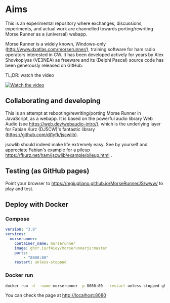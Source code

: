 # Aims

This is an experimental repository where exchanges, discussions, experiments, and actual work are channelled towards porting/rewriting Morse Runner as a (universal) webapp. 

Morse Runner is a widely known, Windows-only (http://www.dxatlas.com/morserunner/), training software for ham radio operators interested in CW. It has been developed actively for years by Alex Shovkoplyas (VE3NEA) as freeware and its (Delphi Pascal) source code has been generously released on GitHub.

TL;DR: watch the video

[![Watch the video](https://img.youtube.com/vi/1tENliEvQwc/default.jpg)](https://www.youtube.com/embed/1tENliEvQwc)


## Collaborating and developing

This is an attempt at rebooting/rewriting/porting Morse Runner in JavaScript, as a webapp. It is based on the powerful audio library Web Audio (see https://web.dev/webaudio-intro/), which is the underlying layer for Fabian Kurz (DJ5CW)'s fantastic library (https://github.com/dj1yfk/jscwlib).


jscwlib should indeed make life extremely easy. See by yourself and appreciate Fabian's example for a pileup https://fkurz.net/ham/jscwlib/example/pileup.html . 



## Testing (as GitHub pages)

Point your browser to https://mgiugliano.github.io/MorseRunnerJS/www/ to play and test. 

## Deploy with Docker

### Compose
```yml
version: "3.8"
services:
  morserunner:
    container_name: morserunner
    image: ghcr.io/f4iey/morserunnerjs:master
    ports:
        - "8080:80"
    restart: unless-stopped
```
### Docker run
```sh
docker run -d --name morserunner -p 8080:80 --restart unless-stopped ghcr.io/f4iey/morserunnerjs:master
```

You can check the page at [http://localhost:8080](#)
